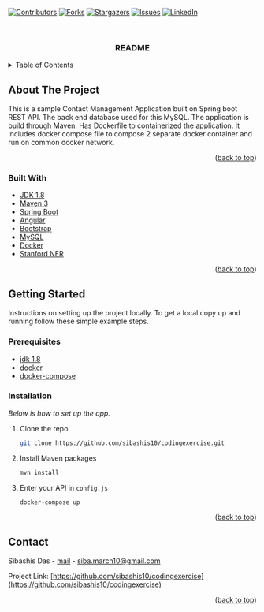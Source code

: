<div id="top"></div>

<!-- PROJECT SHIELDS -->
[![Contributors][contributors-shield]][contributors-url]
[![Forks][forks-shield]][forks-url]
[![Stargazers][stars-shield]][stars-url]
[![Issues][issues-shield]][issues-url]
[![LinkedIn][linkedin-shield]][linkedin-url]



<!-- PROJECT LOGO -->
<br />
<div align="center">
  <h3 align="center">README</h3>
</div>

<!-- TABLE OF CONTENTS -->
<details>
  <summary>Table of Contents</summary>
  <ol>
    <li>
      <a href="#about-the-project">About The Project</a>
      <ul>
        <li><a href="#built-with">Built With</a></li>
      </ul>
    </li>
    <li>
      <a href="#getting-started">Getting Started</a>
      <ul>
        <li><a href="#prerequisites">Prerequisites</a></li>
        <li><a href="#installation">Installation</a></li>
      </ul>
    </li>
    <li><a href="#contact">Contact</a></li>
  </ol>
</details>

<!-- ABOUT THE PROJECT -->
## About The Project

 This is a sample Contact Management Application built on Spring boot REST API. The back end database used for this MySQL. The application is build through Maven. Has Dockerfile to containerized the application. It includes docker compose file to compose 2 separate docker container and run on common docker network. 

<p align="right">(<a href="#top">back to top</a>)</p>



### Built With

* [JDK 1.8](http://www.oracle.com/technetwork/java/javase/downloads/jdk8-downloads-2133151.html)
* [Maven 3](https://maven.apache.org)
* [Spring Boot](https://spring.io/projects/spring-boot)
* [Angular](https://angular.io/)
* [Bootstrap](https://getbootstrap.com)
* [MySQL](https://www.mysql.com)
* [Docker](https://www.docker.com)
* [Stanford NER](https://nlp.stanford.edu/software/CRF-NER.html)

<p align="right">(<a href="#top">back to top</a>)</p>



<!-- GETTING STARTED -->
## Getting Started

 Instructions on setting up the project locally.
To get a local copy up and running follow these simple example steps.

### Prerequisites

* [jdk 1.8](https://docs.oracle.com/javase/8/docs/technotes/guides/install/install_overview.html)
* [docker](https://docs.docker.com/engine/install/)
* [docker-compose](https://docs.docker.com/compose/install/)

### Installation

 _Below is how to set up the app._

1. Clone the repo
   ```sh
   git clone https://github.com/sibashis10/codingexercise.git
   ```
3. Install Maven packages
   ```sh
   mvn install
   ```
4. Enter your API in `config.js`
   ```sh
   docker-compose up
   ```

<p align="right">(<a href="#top">back to top</a>)</p>


<!-- CONTACT -->
## Contact

Sibashis Das - [mail](https://mail.google.com) - siba.march10@gmail.com

Project Link: [https://github.com/sibashis10/codingexercise](https://github.com/sibashis10/codingexercise)

<p align="right">(<a href="#top">back to top</a>)</p>



<!-- MARKDOWN LINKS & IMAGES -->
<!-- https://www.markdownguide.org/basic-syntax/#reference-style-links -->
[contributors-shield]: https://img.shields.io/github/contributors/othneildrew/Best-README-Template.svg?style=for-the-badge
[contributors-url]: https://github.com/sibashis10/codingexercise/graphs/contributors
[forks-shield]: https://img.shields.io/github/forks/othneildrew/Best-README-Template.svg?style=for-the-badge
[forks-url]: https://github.com/sibashis10/codingexercise/network/members
[stars-shield]: https://img.shields.io/github/stars/othneildrew/Best-README-Template.svg?style=for-the-badge
[stars-url]: https://github.com/sibashis10/codingexercise/stargazers
[issues-shield]: https://img.shields.io/github/issues/othneildrew/Best-README-Template.svg?style=for-the-badge
[issues-url]: https://github.com/sibashis10/codingexercise/issues
[linkedin-shield]: https://img.shields.io/badge/-LinkedIn-black.svg?style=for-the-badge&logo=linkedin&colorB=555
[linkedin-url]: https://in.linkedin.com/in/sibashis-das-19000a30
